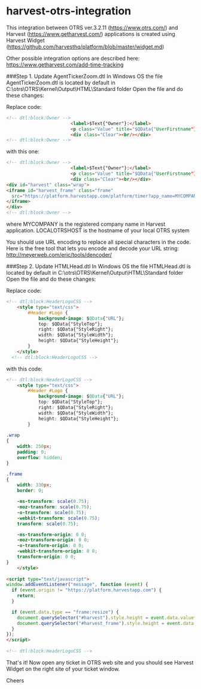 # harvest-otrs-integration

This integration between OTRS ver.3.2.11 (https://www.otrs.com/) and Harvest (https://www.getharvest.com/) applications is created using Harvest Widget (https://github.com/harvesthq/platform/blob/master/widget.md)

Other possible integration options are described here: https://www.getharvest.com/add-time-tracking

###Step 1. Update AgentTickerZoom.dtl
In Windows OS the file AgentTickerZoom.dtl is located by default in C:\otrs\OTRS\Kernel\Output\HTML\Standard folder
Open the file and do these changes:

Replace code:
```html
<!-- dtl:block:Owner -->
                        <label>$Text{"Owner"}:</label>
                        <p class="Value" title="$QData{"UserFirstname"} $QData{"UserLastname"} ($QData{"UserLogin"})">$Quote{"$Data{"UserFirstname"} $Data{"UserLastname"}","18"}</p>
                        <div class="Clear"><br/></div>
<!-- dtl:block:Owner -->
```

with this one:
```html
<!-- dtl:block:Owner -->
                        <label>$Text{"Owner"}:</label>
                        <p class="Value" title="$QData{"UserFirstname"} $QData{"UserLastname"} ($QData{"UserLogin"})">$Quote{"$Data{"UserFirstname"} $Data{"UserLastname"}","18"}</p>
                        <div class="Clear"><br/></div>
<div id="harvest" class="wrap">
<iframe id="harvest_frame" class="frame"
  src="https://platform.harvestapp.com/platform/timer?app_name=MYCOMPANY&closable=false&permalink=http%3A%2F%LOCALOTRSHOST%3A801%2Fotrs%2Findex.pl%3FAction%3DAgentTicketZoom%3BTicketID%3D$QData{"TicketID"}&external_item_id=$QData{"TicketID"}&external_item_name=Ticket%23$Data{"TicketNumber"} $LQData{"Title"}">
</iframe>
</div>
<!-- dtl:block:Owner -->
```
where MYCOMPANY is the registered company name in Harvest application.
LOCALOTRSHOST is the hostname of your local OTRS system

You should use URL encoding to replace all special characters in the code. Here is the free tool that lets you encode and decode your URL string: http://meyerweb.com/eric/tools/dencoder/

###Step 2. Update HTMLHead.dtl
In Windows OS the file HTMLHead.dtl is located by default in C:\otrs\OTRS\Kernel\Output\HTML\Standard folder
Open the file and do these changes:

Replace code:
```html
<!-- dtl:block:HeaderLogoCSS -->
    <style type="text/css">
        #Header #Logo {
            background-image: $QData{"URL"};
            top: $QData{"StyleTop"};
            right: $QData{"StyleRight"};
            width: $QData{"StyleWidth"};
            height: $QData{"StyleHeight"};
        }
    </style>
  <!-- dtl:block:HeaderLogoCSS -->
  ```

with this code:
```html
<!-- dtl:block:HeaderLogoCSS -->
    <style type="text/css">
        #Header #Logo {
            background-image: $QData{"URL"};
            top: $QData{"StyleTop"};
            right: $QData{"StyleRight"};
            width: $QData{"StyleWidth"};
            height: $QData{"StyleHeight"};
        }
		
.wrap
{
    width: 250px;
    padding: 0;
    overflow: hidden;
}

.frame
{
    width: 330px;
    border: 0;

    -ms-transform: scale(0.75);
    -moz-transform: scale(0.75);
    -o-transform: scale(0.75);
    -webkit-transform: scale(0.75);
    transform: scale(0.75);

    -ms-transform-origin: 0 0;
    -moz-transform-origin: 0 0;
    -o-transform-origin: 0 0;
    -webkit-transform-origin: 0 0;
    transform-origin: 0 0;
}
    </style>
	
<script type="text/javascript">
window.addEventListener("message", function (event) {
  if (event.origin != "https://platform.harvestapp.com") {
    return;
  }

  if (event.data.type == "frame:resize") {
    document.querySelector("#harvest").style.height = event.data.value*0.75 + "px";
	document.querySelector("#harvest_frame").style.height = event.data.value + "px";
  }
});
</script>
	
<!-- dtl:block:HeaderLogoCSS -->
```


That's it! Now open any ticket in OTRS web site and you should see Harvest Widget on the right site of your ticket window.

Cheers

